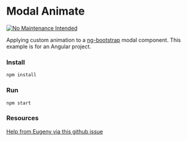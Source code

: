 # Modal Animate

[![No Maintenance Intended](http://unmaintained.tech/badge.svg)](http://unmaintained.tech/)

Applying custom animation to a [ng-bootstrap](https://ng-bootstrap.github.io/#/components/modal/api) modal component. This example is for an Angular project.

### Install
`npm install`

### Run
`npm start`

### Resources

[Help from Eugeny via this github issue](https://github.com/ng-bootstrap/ng-bootstrap/issues/894#issuecomment-312850981)
